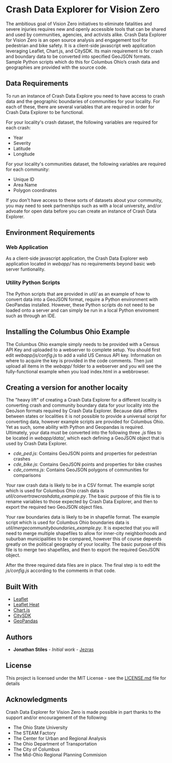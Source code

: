 # Crash Data Explorer for Vision Zero

The ambitious goal of Vision Zero initiatives to eliminate fatalities and severe injuries requires new and openly accessible tools that can be shared and used by communities, agencies, and activists alike. Crash Data Explorer for Vision Zero is an open source analysis and engagement tool for pedestrian and bike safety. It is a client-side javascript web application leveraging Leaflet, Chart.js, and CitySDK. Its main requirement is for crash and boundary data to be converted into specified GeoJSON formats. Sample Python scripts which do this for Columbus Ohio’s crash data and geographies are provided with the source code.

## Data Requirements

To run an instance of Crash Data Explore you need to have access to crash data and the geographic boundaries of communities for your locality. For each of these, there are several variables that are required in order for Crash Data Explorer to be functional.

For your locality's crash dataset, the following variables are required for each crash:
* Year
* Severity
* Latitude
* Longitude

For your locality's communities dataset, the following variables are required for each community:
* Unique ID
* Area Name
* Polygon coordinates

If you don't have access to these sorts of datasets about your community, you may need to seek partnerships such as with a local university, and/or advoate for open data before you can create an instance of Crash Data Explorer. 

## Environment Requirements

### Web Application

As a client-side javascript application, the Crash Data Explorer web application located in *webapp/* has no requirements beyond basic web server funtionality.

### Utility Python Scripts

The Python scripts that are provided in *util/* as an example of how to convert data into a GeoJSON format, require a Python environment with GeoPandas installed. However, these Python scripts do not need to be loaded onto a server and can simply be run in a local Python enviroment such as through an IDE. 

## Installing the Columbus Ohio Example

The Columbus Ohio example simply needs to be provided with a Census API Key and uploaded to a webserver to complete setup. You should first edit *webapp/js/config.js* to add a valid US Census API key. Information on where to acquire the key is provided in the code comments. Then just upload all items in the *webapp/* folder to a webserver and you will see the fully-functional example when you load index.html in a webbrowser. 

## Creating a version for another locaity

The "heavy lift" of creating a Crash Data Explorer for a different locality is converting crash and community boundary data for your locality into the GeoJson formats required by Crash Data Explorer. Because data differs between states or localities it is not possible to provide a universal script for converting data, however example scripts are provided for Columbus Ohio. Yet as such, some ability with Python and Geopandas is required. Ultimately, your data must be converted into the following three *.js* files to be located in *webapp/data/*, which each defining a GeoJSON object that is used by Crash Data Explorer.

* *cde_ped.js*: Contains GeoJSON points and properties for pedestrian crashes
* *cde_bike.js*: Contains GeoJSON points and properties for bike crashes
* *cde_comms.js*: Contains GeoJSON polygons of communities for comparisons
 
Your raw crash data is likely to be in a CSV format. The example script which is used for Columbus Ohio crash data is  *util/convertrawcrashdata_example.py*. The basic purpose of this file is to rename variables to those expected by Crash Data Explorer, and then to export the required two GeoJSON object files.

Your raw boundaries data is likely to be in shapefile format. The example script which is used for Columbus Ohio boundaries data is *util/mergecommunityboundaries_example.py*. It is expected that you will need to merge multiple shapefiles to allow for  inner-city neighborhoods and suburban municipalities to be compared, however this of course depends greatly on the political geography of your locality. The basic purpose of this file is  to merge two shapefiles, and then to export the required GeoJSON object.

After the three required data files are in place. The final step is to edit the *js/config.js* according to the comments in that code.

## Built With

* [Leaflet](https://github.com/Leaflet/Leaflet)
* [Leaflet Heat](https://github.com/Leaflet/Leaflet.heat)
* [Chart.js](https://www.chartjs.org/)
* [CitySDK](https://github.com/uscensusbureau/citysdk/)
* [GeoPandas](https://geopandas.org/)

## Authors

* **Jonathan Stiles** - *Initial work* - [Jezras](https://github.com/jezras/)

## License

This project is licensed under the MIT License - see the [LICENSE.md](LICENSE.md) file for details

## Acknowledgments

Crash Data Explorer for Vision Zero is made possible in part thanks to the support and/or encouragement of the following:

* The Ohio State University
* The STEAM Factory
* The Center for Urban and Regional Analysis
* The Ohio Department of Transportation
* The City of Columbus
* The Mid-Ohio Regional Planning Commision
